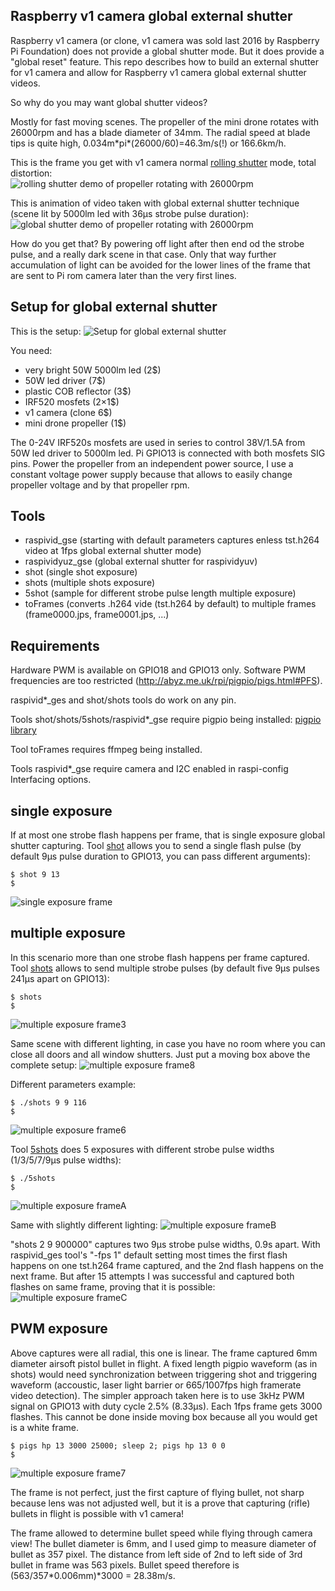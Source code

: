 ## Raspberry v1 camera global external shutter

Raspberry v1 camera (or clone, v1 camera was sold last 2016 by Raspberry Pi Foundation) does not provide a global shutter mode. But it does provide a "global reset" feature. This repo describes how to build an external shutter for v1 camera and allow for Raspberry v1 camera global external shutter videos.

So why do you may want global shutter videos?

Mostly for fast moving scenes. The propeller of the mini drone rotates with 26000rpm and has a blade diameter of 34mm. The radial speed at blade tips is quite high, 0.034m&ast;pi&ast;(26000/60)=46.3m/s(!) or 166.6km/h.


This is the frame you get with v1 camera normal [rolling shutter](https://en.wikipedia.org/wiki/Rolling_shutter) mode, total distortion:  
![rolling shutter demo of propeller rotating with 26000rpm](res/rs.26000rpm.jpg)

This is animation of video taken with global external shutter technique (scene lit by 5000lm led with 36µs strobe pulse duration):   
![global shutter demo of propeller rotating with 26000rpm](res/26000rpm.anim.gif)

How do you get that? By powering off light after then end od the strobe pulse, and a really dark scene in that case. Only that way further accumulation of light can be avoided for the lower lines of the frame that are sent to Pi rom camera later than the very first lines.

## Setup for global external shutter

This is the setup:
![Setup for global external shutter](res/IMG_270519_182616.jpg)

You need:
* very bright 50W 5000lm led (2$)
* 50W led driver (7$)
* plastic COB reflector (3$)
* IRF520 mosfets (2×1$)
* v1 camera (clone 6$)
* mini drone propeller (1$)

The 0-24V IRF520s mosfets are used in series to control 38V/1.5A from 50W led driver to 5000lm led. Pi GPIO13 is connected with both mosfets SIG pins. Power the propeller from an independent power source, I use a constant voltage power supply because that allows to easily change propeller voltage and by that propeller rpm.

## Tools

* raspivid_gse (starting with default parameters captures enless tst.h264 video at 1fps global external shutter mode)
* raspividyuz_gse (global external shutter for raspividyuv)
* shot (single shot exposure)
* shots (multiple shots exposure)
* 5shot (sample for different strobe pulse length multiple exposure)
* toFrames (converts .h264 vide (tst.h264 by default) to multiple frames (frame0000.jps, frame0001.jps, ...)

## Requirements

Hardware PWM is available on GPIO18 and GPIO13 only.
Software PWM frequencies are too restricted (http://abyz.me.uk/rpi/pigpio/pigs.html#PFS).

raspivid&ast;_ges and shot/shots tools do work on any pin.

Tools shot/shots/5shots/raspivid&ast;_gse require pigpio being installed:
[pigpio library](http://abyz.me.uk/rpi/pigpio/download.html)

Tool toFrames requires ffmpeg being installed.

Tools raspivid&ast;_gse require camera and I2C enabled in raspi-config Interfacing options.

## single exposure

If at most one strobe flash happens per frame, that is single exposure global shutter capturing. Tool [shot](tools/shot) allows you to send a single flash pulse (by default 9µs pulse duration to GPIO13, you can pass different arguments):

	$ shot 9 13
	$

![single exposure frame](res/single-exposure.1.png)

## multiple exposure

In this scenario more than one strobe flash happens  per frame captured. Tool [shots](tools/shots) allows to send multiple strobe pulses (by default five 9µs pulses 241µs apart on GPIO13):

	$ shots
	$

![multiple exposure frame3](res/multiple-exposure.3.jpg)

Same scene with different lighting, in case you have no room where you can close all doors and all window shutters. Just put a moving box above the complete setup:
![multiple exposure frame8](res/multiple-exposure.8.part.jpg)

Different parameters example:

	$ ./shots 9 9 116
	$

![multiple exposure frame6](res/multiple-exposure.6.jpg)


Tool [5shots](tools/5shots) does 5 exposures with different strobe pulse widths (1/3/5/7/9µs pulse widths):

	$ ./5shots
	$

![multiple exposure frameA](res/multiple-exposure.A.jpg)

Same with slightly different lighting:
![multiple exposure frameB](res/multiple-exposure.B.jpg)

"shots 2 9 900000" captures two 9µs strobe pulse widths, 0.9s apart. With raspivid_ges tool's "-fps 1" default setting most times the first flash happens on one tst.h264 frame captured, and the 2nd flash happens on the next frame. But after 15 attempts I was successful and captured both flashes on same frame, proving that it is possible:
![multiple exposure frameC](res/multiple-exposure.C.jpg)

## PWM exposure

Above captures were all radial, this one is linear. The frame captured 6mm diameter airsoft pistol bullet in flight. A fixed length pigpio waveform (as in shots) would need synchronization between triggering shot and triggering waveform (accoustic, laser light barrier or 665/1007fps high framerate video detection).  The simpler approach taken here is to use 3kHz PWM signal on GPIO13 with duty cycle 2.5% (8.33µs). Each 1fps frame gets 3000 flashes. This cannot be done inside moving box because all you would get is a white frame.

	$ pigs hp 13 3000 25000; sleep 2; pigs hp 13 0 0
	$

![multiple exposure frame7](res/multiple-exposure.7.jpg)

The frame is not perfect, just the first capture of flying bullet, not sharp because lens was not adjusted well, but it is a prove that capturing (rifle) bullets in flight is possible with v1 camera!

The frame allowed to determine bullet speed while flying through camera view! The bullet diameter is 6mm, and I used gimp to measure diameter of bullet as 357 pixel. The distance from left side of 2nd to left side of 3rd bullet in frame was 563 pixels. Bullet speed therefore is (563/357&ast;0.006mm)&ast;3000 = 28.38m/s.


